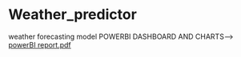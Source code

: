 # Weather_predictor
weather forecasting model
POWERBI DASHBOARD AND CHARTS-->
[powerBI report.pdf](https://github.com/user-attachments/files/20673593/powerBI.report.pdf)
